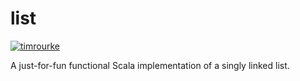 # list

[![timrourke](https://circleci.com/gh/timrourke/list.svg?style=svg)](https://circleci.com/gh/timrourke/list)


A just-for-fun functional Scala implementation of a singly linked list.

